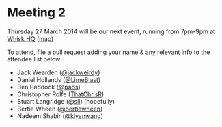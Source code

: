 Meeting 2
=========

Thursday 27 March 2014 will be our next event, running from 7pm-9pm at [Whisk HQ](https://www.whisk.co.uk) ([map](https://www.google.com/maps?t=m&ll=52.488409,-1.8850638&z=18&q=1+Venture+Way&output=classic&dg=ntvo))

To attend, file a pull request adding your name & any relevant info to the attendee list below:

- Jack Wearden ([@jackweirdy](https://twitter.com/JackWeirdy))
- Daniel Hollands ([@LimeBlast](https://twitter.com/LimeBlast))
- Ben Paddock ([@pads](https://twitter.com/_pads))
- Christopher Rolfe ([ThatChrisR](https://twitter.com/ThatChrisR))
- Stuart Langridge ([@sil](http://twitter.com/sil)) (hopefully)
- Bertie Wheen ([@bertiewheen](https://twitter.com/bertiewheen))
- Nadeem Shabir ([@kiyanwang](https://twitter.com/kiyanwang))
